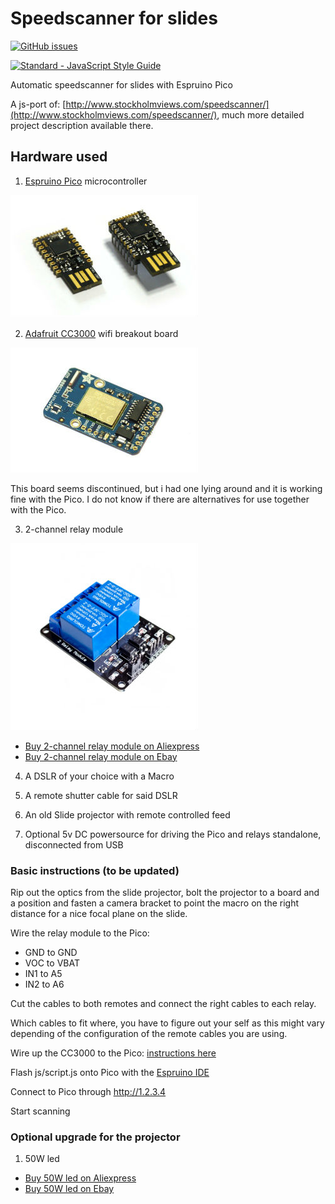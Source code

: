 # Speedscanner for slides
[![GitHub issues](https://img.shields.io/github/issues/marcusasplund/diascanner.svg)](https://github.com/marcusasplund/diascanner/issues)

[![Standard - JavaScript Style Guide](https://cdn.rawgit.com/feross/standard/master/badge.svg)](https://github.com/feross/standard)

Automatic speedscanner for slides with Espruino Pico

A js-port of: [http://www.stockholmviews.com/speedscanner/](http://www.stockholmviews.com/speedscanner/),
much more detailed project description available there. 

## Hardware used

1. [Espruino Pico](http://www.espruino.com/Pico) microcontroller

  ![Espruino Pico](/illustrations/Pico_angled.jpg)

2. [Adafruit CC3000](https://learn.adafruit.com/adafruit-cc3000-wifi/cc3000-breakout) wifi breakout board
  
  ![CC3000 Adafruit](/illustrations/CC3000_adafruit.jpg)
  
  This board seems discontinued, but i had one lying around and it is working fine with the Pico. I do not know if there are   alternatives for use together with the Pico.

3. 2-channel relay module

  ![2-channel relay module](/illustrations/relay.jpg)
  * [Buy 2-channel relay module on Aliexpress](https://www.aliexpress.com/wholesale?SearchText=2-channel+relay+module)
  * [Buy 2-channel relay module on Ebay](http://www.ebay.com/sch/i.html?_nkw=2+channel+relay+module)

4. A DSLR of your choice with a Macro

5. A remote shutter cable for said DSLR

6. An old Slide projector with remote controlled feed

7. Optional 5v DC powersource for driving the Pico and relays standalone, disconnected from USB

### Basic instructions (to be updated)

Rip out the optics from the slide projector, bolt the projector to a board and a position and fasten a camera bracket to point the macro on the right distance for a nice focal plane on the slide.

Wire the relay module to the Pico:
  * GND to GND
  * VOC to VBAT
  * IN1 to A5
  * IN2 to A6

Cut the cables to both remotes and connect the right cables to each relay.

Which cables to fit where, you have to figure out your self as this might vary depending of
the configuration of the remote cables you are using.

Wire up the CC3000 to the Pico: [instructions here](http://www.espruino.com/CC3000)

Flash js/script.js onto Pico with the [Espruino IDE](http://www.espruino.com/Web+IDE)

Connect to Pico through http://1.2.3.4

Start scanning
### Optional upgrade for the projector
1. 50W led

  * [Buy 50W led on Aliexpress](https://www.aliexpress.com/wholesale?SearchText=50w+led+chip)
  * [Buy 50W led on Ebay](http://www.ebay.com/sch/i.html?_nkw=50w+led+chip)

